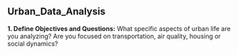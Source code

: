 ## Urban_Data_Analysis

**1. Define Objectives and Questions:**
     What specific aspects of urban life are you analyzing?
     Are you focused on transportation, air quality, housing or social dynamics?
